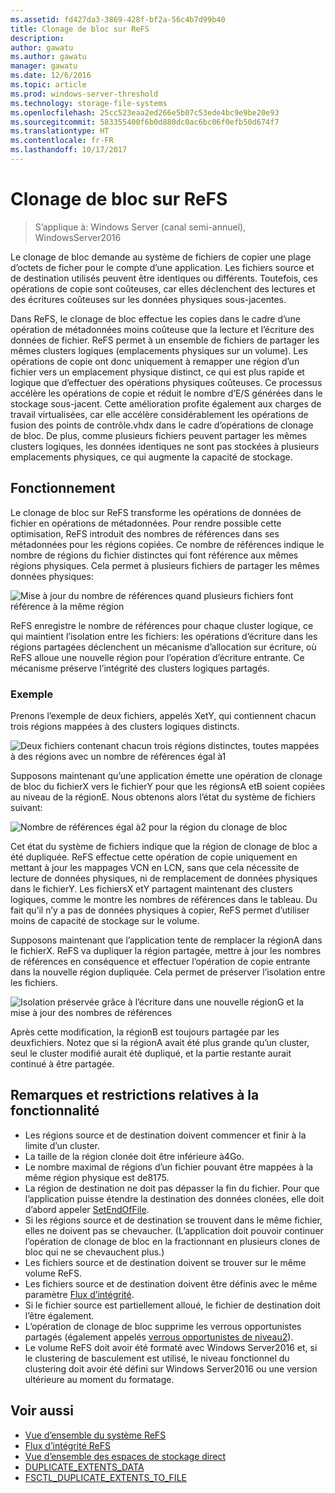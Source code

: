 ```yaml
---
ms.assetid: fd427da3-3869-428f-bf2a-56c4b7d99b40
title: Clonage de bloc sur ReFS
description: 
author: gawatu
ms.author: gawatu
manager: gawatu
ms.date: 12/6/2016
ms.topic: article
ms.prod: windows-server-threshold
ms.technology: storage-file-systems
ms.openlocfilehash: 25cc523eaa2ed266e5b07c53ede4bc9e9be20e93
ms.sourcegitcommit: 583355400f6b0d880dc0ac6bc06f0efb50d674f7
ms.translationtype: HT
ms.contentlocale: fr-FR
ms.lasthandoff: 10/17/2017
---
```

# <a name="block-cloning-on-refs"></a>Clonage de bloc sur ReFS
>S’applique à: Windows Server (canal semi-annuel), WindowsServer2016

Le clonage de bloc demande au système de fichiers de copier une plage d’octets de ficher pour le compte d’une application. Les fichiers source et de destination utilisés peuvent être identiques ou différents. Toutefois, ces opérations de copie sont coûteuses, car elles déclenchent des lectures et des écritures coûteuses sur les données physiques sous-jacentes. 

Dans ReFS, le clonage de bloc effectue les copies dans le cadre d’une opération de métadonnées moins coûteuse que la lecture et l’écriture des données de fichier. ReFS permet à un ensemble de fichiers de partager les mêmes clusters logiques (emplacements physiques sur un volume). Les opérations de copie ont donc uniquement à remapper une région d’un fichier vers un emplacement physique distinct, ce qui est plus rapide et logique que d’effectuer des opérations physiques coûteuses. Ce processus accélère les opérations de copie et réduit le nombre d’E/S générées dans le stockage sous-jacent. Cette amélioration profite également aux charges de travail virtualisées, car elle accélère considérablement les opérations de fusion des points de contrôle.vhdx dans le cadre d’opérations de clonage de bloc. De plus, comme plusieurs fichiers peuvent partager les mêmes clusters logiques, les données identiques ne sont pas stockées à plusieurs emplacements physiques, ce qui augmente la capacité de stockage. 
  
## <a name="how-it-works"></a>Fonctionnement 

Le clonage de bloc sur ReFS transforme les opérations de données de fichier en opérations de métadonnées. Pour rendre possible cette optimisation, ReFS introduit des nombres de références dans ses métadonnées pour les régions copiées. Ce nombre de références indique le nombre de régions du fichier distinctes qui font référence aux mêmes régions physiques. Cela permet à plusieurs fichiers de partager les mêmes données physiques:

![Mise à jour du nombre de références quand plusieurs fichiers font référence à la même région](media/ref-count-example.gif)

ReFS enregistre le nombre de références pour chaque cluster logique, ce qui maintient l’isolation entre les fichiers: les opérations d’écriture dans les régions partagées déclenchent un mécanisme d’allocation sur écriture, où ReFS alloue une nouvelle région pour l’opération d’écriture entrante. Ce mécanisme préserve l’intégrité des clusters logiques partagés. 

### <a name="example"></a>Exemple
Prenons l’exemple de deux fichiers, appelés XetY, qui contiennent chacun trois régions mappées à des clusters logiques distincts.

![Deux fichiers contenant chacun trois régions distinctes, toutes mappées à des régions avec un nombre de références égal à1](media/block-clone-1.png)

Supposons maintenant qu’une application émette une opération de clonage de bloc du fichierX vers le fichierY pour que les régionsA etB soient copiées au niveau de la régionE. Nous obtenons alors l’état du système de fichiers suivant:

![Nombre de références égal à2 pour la région du clonage de bloc](media/block-clone-2.png)

Cet état du système de fichiers indique que la région de clonage de bloc a été dupliquée. ReFS effectue cette opération de copie uniquement en mettant à jour les mappages VCN en LCN, sans que cela nécessite de lecture de données physiques, ni de remplacement de données physiques dans le fichierY. Les fichiersX etY partagent maintenant des clusters logiques, comme le montre les nombres de références dans le tableau. Du fait qu’il n’y a pas de données physiques à copier, ReFS permet d’utiliser moins de capacité de stockage sur le volume. 

Supposons maintenant que l’application tente de remplacer la régionA dans le fichierX. ReFS va dupliquer la région partagée, mettre à jour les nombres de références en conséquence et effectuer l’opération de copie entrante dans la nouvelle région dupliquée. Cela permet de préserver l’isolation entre les fichiers.   

![Isolation préservée grâce à l’écriture dans une nouvelle régionG et la mise à jour des nombres de références](media/block-clone-3.png)

Après cette modification, la régionB est toujours partagée par les deuxfichiers. Notez que si la régionA avait été plus grande qu’un cluster, seul le cluster modifié aurait été dupliqué, et la partie restante aurait continué à être partagée.


## <a name="functionality-restrictions-and-remarks"></a>Remarques et restrictions relatives à la fonctionnalité
- Les régions source et de destination doivent commencer et finir à la limite d’un cluster. 
- La taille de la région clonée doit être inférieure à4Go. 
- Le nombre maximal de régions d’un fichier pouvant être mappées à la même région physique est de8175.
- La région de destination ne doit pas dépasser la fin du fichier. Pour que l’application puisse étendre la destination des données clonées, elle doit d’abord appeler [SetEndOfFile](https://msdn.microsoft.com/library/windows/desktop/aa365531(v=vs.85).aspx). 
- Si les régions source et de destination se trouvent dans le même fichier, elles ne doivent pas se chevaucher. (L’application doit pouvoir continuer l’opération de clonage de bloc en la fractionnant en plusieurs clones de bloc qui ne se chevauchent plus.)
- Les fichiers source et de destination doivent se trouver sur le même volume ReFS. 
- Les fichiers source et de destination doivent être définis avec le même paramètre [Flux d’intégrité](https://msdn.microsoft.com/library/windows/desktop/gg258117(v=vs.85).aspx). 
- Si le fichier source est partiellement alloué, le fichier de destination doit l’être également. 
- L’opération de clonage de bloc supprime les verrous opportunistes partagés (également appelés [verrous opportunistes de niveau2](https://msdn.microsoft.com/library/windows/desktop/aa365713(v=vs.85).aspx)).
- Le volume ReFS doit avoir été formaté avec Windows Server2016 et, si le clustering de basculement est utilisé, le niveau fonctionnel du clustering doit avoir été défini sur Windows Server2016 ou une version ultérieure au moment du formatage. 

## <a name="see-also"></a>Voir aussi

-   [Vue d’ensemble du système ReFS](refs-overview.md)
-   [Flux d’intégrité ReFS](integrity-streams.md)
-   [Vue d’ensemble des espaces de stockage direct](../storage-spaces/storage-spaces-direct-overview.md)
-   [DUPLICATE_EXTENTS_DATA](https://msdn.microsoft.com/library/windows/desktop/mt590821(v=vs.85).aspx)
-   [FSCTL_DUPLICATE_EXTENTS_TO_FILE](https://msdn.microsoft.com/library/windows/desktop/mt590823(v=vs.85).aspx)

